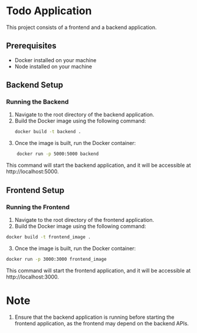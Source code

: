 # Todo Application

This project consists of a frontend and a backend application.

## Prerequisites

- Docker installed on your machine
- Node installed on your machine

## Backend Setup

### Running the Backend

1. Navigate to the root directory of the backend application.
2. Build the Docker image using the following command:
   ```bash
   docker build -t backend .
   ```
3. Once the image is built, run the Docker container:

```bash
    docker run -p 5000:5000 backend
```

This command will start the backend application, and it will be accessible at http://localhost:5000.

## Frontend Setup

### Running the Frontend

1. Navigate to the root directory of the frontend application.
2. Build the Docker image using the following command:

```bash
docker build -t frontend_image .
```

3. Once the image is built, run the Docker container:

```bash
docker run -p 3000:3000 frontend_image
```

This command will start the frontend application, and it will be accessible at http://localhost:3000.

# Note

1. Ensure that the backend application is running before starting the frontend application, as the frontend may depend on the backend APIs.

